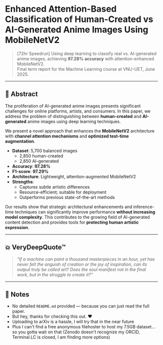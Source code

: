 # Enhanced Attention-Based Classification of Human-Created vs AI-Generated Anime Images Using MobileNetV2

> [72hr Speedrun] Using deep learning to classify real vs. AI-generated anime images, achieving **97.28% accuracy** with attention-enhanced MobileNetV2.  
> Final term report for the Machine Learning course at VNU-UET, June 2025.

---

## 🧠 Abstract

The proliferation of AI-generated anime images presents significant challenges for online platforms, artists, and consumers. In this paper, we address the problem of distinguishing between **human-created** and **AI-generated** anime images using deep learning techniques.

We present a novel approach that enhances the **MobileNetV2** architecture with **channel attention mechanisms** and **optimized test-time augmentation**.

- **Dataset**: 5,700 balanced images  
  - 2,850 human-created  
  - 2,850 AI-generated  
- **Accuracy**: **97.28%**
- **F1-score**: **97.29%**
- **Architecture**: Lightweight, attention-augmented MobileNetV2
- **Strengths**:
  - Captures subtle artistic differences
  - Resource-efficient; suitable for deployment
  - Outperforms previous state-of-the-art methods

Our results show that strategic architectural enhancements and inference-time techniques can significantly improve performance **without increasing model complexity**. This contributes to the growing field of AI-generated content detection and provides tools for **protecting human artistic expression**.

---

## 💥 VeryDeepQuote™

> _"If a machine can paint a thousand masterpieces in an hour, yet has never felt the anguish of creation or the joy of inspiration, can its output truly be called art? Does the soul manifest not in the final work, but in the struggle to create it?"_

---

## 📝 Notes

- No detailed `README.md` provided — because you can just read the full paper.
- But hey, thanks for checking this out. ❤️
- Uploading to arXiv is a hassle, I will try that in the near future
- Plus I can't find a free anonymous filehoster to host my 7.5GB dataset... so you gotta wait on that (Zenodo doesn't recognize my ORCID, Terminal.LC is closed, I am finding more options)
